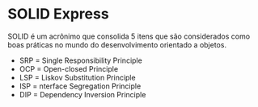 # SOLID Express

SOLID é um acrônimo que consolida 5 itens que são considerados como boas práticas no mundo do desenvolvimento orientado a objetos.

- SRP = Single Responsibility Principle
- OCP = Open-closed Principle
- LSP = Liskov Substitution Principle
- ISP = nterface Segregation Principle
- DIP = Dependency Inversion Principle
